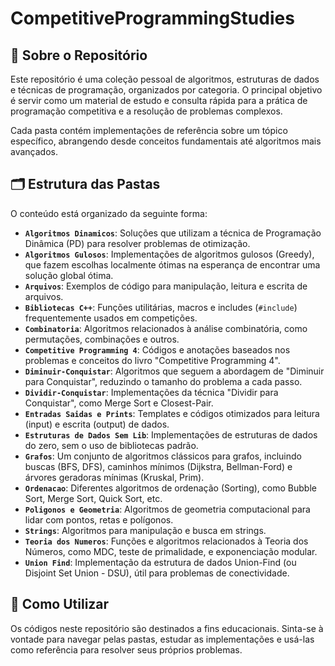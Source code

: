 # CompetitiveProgrammingStudies

## 📖 Sobre o Repositório

Este repositório é uma coleção pessoal de algoritmos, estruturas de dados e técnicas de programação, organizados por categoria. O principal objetivo é servir como um material de estudo e consulta rápida para a prática de programação competitiva e a resolução de problemas complexos.

Cada pasta contém implementações de referência sobre um tópico específico, abrangendo desde conceitos fundamentais até algoritmos mais avançados.

## 🗂️ Estrutura das Pastas

O conteúdo está organizado da seguinte forma:

* **`Algoritmos Dinamicos`**: Soluções que utilizam a técnica de Programação Dinâmica (PD) para resolver problemas de otimização.
* **`Algoritmos Gulosos`**: Implementações de algoritmos gulosos (Greedy), que fazem escolhas localmente ótimas na esperança de encontrar uma solução global ótima.
* **`Arquivos`**: Exemplos de código para manipulação, leitura e escrita de arquivos.
* **`Bibliotecas C++`**: Funções utilitárias, macros e includes (`#include`) frequentemente usados em competições.
* **`Combinatoria`**: Algoritmos relacionados à análise combinatória, como permutações, combinações e outros.
* **`Competitive Programming 4`**: Códigos e anotações baseados nos problemas e conceitos do livro "Competitive Programming 4".
* **`Diminuir-Conquistar`**: Algoritmos que seguem a abordagem de "Diminuir para Conquistar", reduzindo o tamanho do problema a cada passo.
* **`Dividir-Conquistar`**: Implementações da técnica "Dividir para Conquistar", como Merge Sort e Closest-Pair.
* **`Entradas Saidas e Prints`**: Templates e códigos otimizados para leitura (input) e escrita (output) de dados.
* **`Estruturas de Dados Sem Lib`**: Implementações de estruturas de dados do zero, sem o uso de bibliotecas padrão.
* **`Grafos`**: Um conjunto de algoritmos clássicos para grafos, incluindo buscas (BFS, DFS), caminhos mínimos (Dijkstra, Bellman-Ford) e árvores geradoras mínimas (Kruskal, Prim).
* **`Ordenacao`**: Diferentes algoritmos de ordenação (Sorting), como Bubble Sort, Merge Sort, Quick Sort, etc.
* **`Poligonos e Geometria`**: Algoritmos de geometria computacional para lidar com pontos, retas e polígonos.
* **`Strings`**: Algoritmos para manipulação e busca em strings.
* **`Teoria dos Numeros`**: Funções e algoritmos relacionados à Teoria dos Números, como MDC, teste de primalidade, e exponenciação modular.
* **`Union Find`**: Implementação da estrutura de dados Union-Find (ou Disjoint Set Union - DSU), útil para problemas de conectividade.

## 🚀 Como Utilizar

Os códigos neste repositório são destinados a fins educacionais. Sinta-se à vontade para navegar pelas pastas, estudar as implementações e usá-las como referência para resolver seus próprios problemas.
